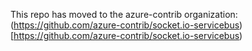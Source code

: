 
This repo has moved to the azure-contrib organization:
(https://github.com/azure-contrib/socket.io-servicebus)[https://github.com/azure-contrib/socket.io-servicebus)

